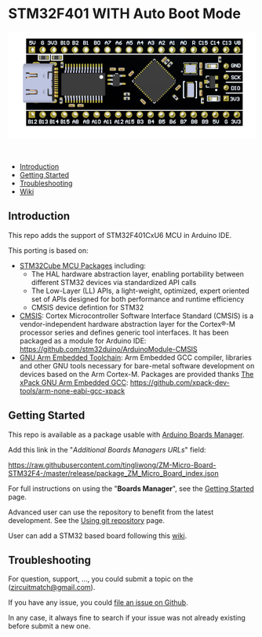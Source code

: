 

# STM32F401 WITH Auto Boot Mode 
!["STM32F401"](https://github.com/tingliwong/ZM-Micro-Board-STM32F4/blob/master/images/STM32F401CEU6-V1.JPG)
<!-- PROJECT LOGO -->
<br />


* [Introduction](https://github.com/tingliwong/ZM-Micro-Board-STM32F4#Introduction)<br>
* [Getting Started](https://github.com/tingliwong/ZM-Micro-Board-STM32F4#getting-started)<br>
* [Troubleshooting](https://github.com/tingliwong/ZM-Micro-Board-STM32F4#troubleshooting)<br>
* [Wiki](https://github.com/stm32duino/wiki/wiki/)

## Introduction

This repo adds the support of STM32F401CxU6 MCU in Arduino IDE.<br>

This porting is based on:
* [STM32Cube MCU Packages](https://www.st.com/en/embedded-software/stm32cube-mcu-packages.html) including:
    * The HAL hardware abstraction layer, enabling portability between different STM32 devices via standardized API calls
    * The Low-Layer (LL) APIs, a light-weight, optimized, expert oriented set of APIs designed for both performance and runtime efficiency
    * CMSIS device defintion for STM32
* [CMSIS](https://developer.arm.com/embedded/cmsis): Cortex Microcontroller Software Interface Standard (CMSIS) is a vendor-independent hardware abstraction layer for the Cortex®-M processor series and defines generic tool interfaces. It has been packaged as a module for Arduino IDE: https://github.com/stm32duino/ArduinoModule-CMSIS
* [GNU Arm Embedded Toolchain](https://developer.arm.com/open-source/gnu-toolchain/gnu-rm): Arm Embedded GCC compiler, libraries and other GNU tools necessary for bare-metal software development on devices based on the Arm Cortex-M. Packages are provided thanks [The xPack GNU Arm Embedded GCC](https://xpack.github.io/arm-none-eabi-gcc/): https://github.com/xpack-dev-tools/arm-none-eabi-gcc-xpack


<!-- GETTING STARTED -->
## Getting Started

This repo is available as a package usable with [Arduino Boards Manager](https://www.arduino.cc/en/guide/cores).

Add this link in the "*Additional Boards Managers URLs*" field:

https://raw.githubusercontent.com/tingliwong/ZM-Micro-Board-STM32F4-/master/release/package_ZM_Micro_Board_index.json


For full instructions on using the "**Boards Manager**", see the [Getting Started](https://github.com/stm32duino/wiki/wiki/Getting-Started) page.

Advanced user can use the repository to benefit from the latest development. See the [Using git repository](https://github.com/stm32duino/wiki/wiki/Using-git-repository) page.

User can add a STM32 based board following this [wiki](https://github.com/stm32duino/wiki/wiki/Add-a-new-variant-(board)).


## Troubleshooting

For question, support, ...,  you could submit a topic on the (zircuitmatch@gmail.com).

If you have any issue, you could [file an issue on Github](https://github.com/tingliwong/issues).

In any case, it always fine to search if your issue was not already existing before submit a new one.

